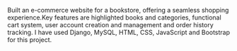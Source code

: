 Built an e-commerce website for a bookstore, offering a seamless shopping experience.Key features are highlighted books and categories, functional cart system, user account creation and management and order history tracking.
I have used Django, MySQL, HTML, CSS, JavaScript and Bootstrap for this project.
